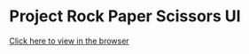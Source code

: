 # Project Rock Paper Scissors UI

[Click here to view in the browser](https://bojana12.github.io/rock-paper-scissors-UI/dist/)
